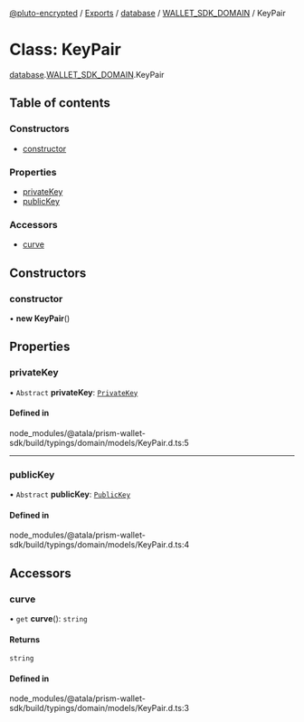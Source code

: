 [@pluto-encrypted](../README.md) / [Exports](../modules.md) / [database](../modules/database-1.md) / [WALLET\_SDK\_DOMAIN](../modules/database-1.WALLET_SDK_DOMAIN.md) / KeyPair

# Class: KeyPair

[database](../modules/database-1.md).[WALLET\_SDK\_DOMAIN](../modules/database-1.WALLET_SDK_DOMAIN.md).KeyPair

## Table of contents

### Constructors

- [constructor](database-1.WALLET_SDK_DOMAIN.KeyPair.md#constructor)

### Properties

- [privateKey](database-1.WALLET_SDK_DOMAIN.KeyPair.md#privatekey)
- [publicKey](database-1.WALLET_SDK_DOMAIN.KeyPair.md#publickey)

### Accessors

- [curve](database-1.WALLET_SDK_DOMAIN.KeyPair.md#curve)

## Constructors

### constructor

• **new KeyPair**()

## Properties

### privateKey

• `Abstract` **privateKey**: [`PrivateKey`](database-1.WALLET_SDK_DOMAIN.PrivateKey.md)

#### Defined in

node_modules/@atala/prism-wallet-sdk/build/typings/domain/models/KeyPair.d.ts:5

___

### publicKey

• `Abstract` **publicKey**: [`PublicKey`](database-1.WALLET_SDK_DOMAIN.PublicKey.md)

#### Defined in

node_modules/@atala/prism-wallet-sdk/build/typings/domain/models/KeyPair.d.ts:4

## Accessors

### curve

• `get` **curve**(): `string`

#### Returns

`string`

#### Defined in

node_modules/@atala/prism-wallet-sdk/build/typings/domain/models/KeyPair.d.ts:3
